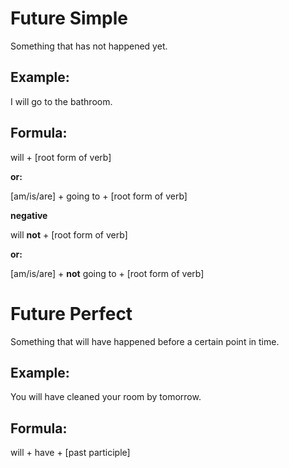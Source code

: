# Future Simple

Something that has not happened yet.

## Example:
I will go to the bathroom.

## Formula:

will + [root form of verb]

**or:**

[am/is/are] + going to + [root form of verb]

**negative**

will **not** + [root form of verb]

**or:**

[am/is/are] + **not** going to + [root form of verb]


# Future Perfect

Something that will have happened before a certain point in time.

## Example:

You will have cleaned your room by tomorrow.

## Formula:

will + have + [past participle]


